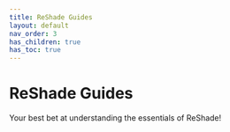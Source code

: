 ```yaml
---
title: ReShade Guides
layout: default
nav_order: 3
has_children: true
has_toc: true
---
```


# ReShade Guides
Your best bet at understanding the essentials of ReShade!